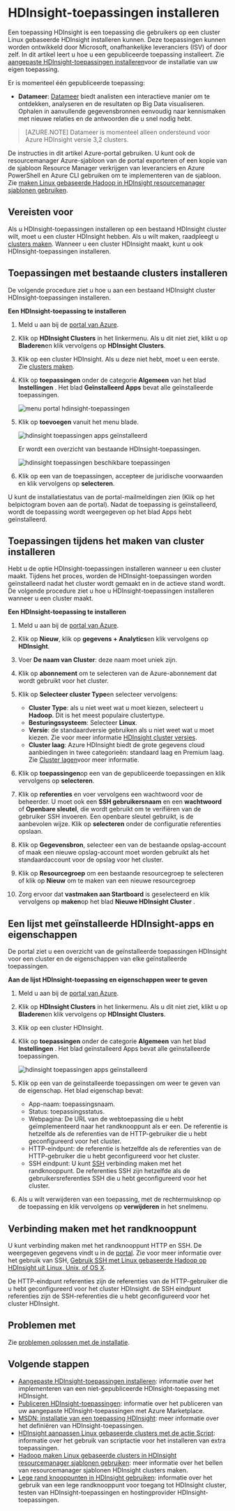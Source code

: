 <properties
    pageTitle="Hadoop-toepassingen installeren op HDInsight | Microsoft Azure"
    description="Leer hoe u HDInsight-toepassingen installeren op HDInsight-toepassingen."
    services="hdinsight"
    documentationCenter=""
    authors="mumian"
    manager="jhubbard"
    editor="cgronlun"
    tags="azure-portal"/>

<tags
    ms.service="hdinsight"
    ms.devlang="na"
    ms.topic="hero-article"
    ms.tgt_pltfrm="na"
    ms.workload="big-data"
    ms.date="09/14/2016"
    ms.author="jgao"/>

# <a name="install-hdinsight-applications"></a>HDInsight-toepassingen installeren

Een toepassing HDInsight is een toepassing die gebruikers op een cluster Linux gebaseerde HDInsight installeren kunnen. Deze toepassingen kunnen worden ontwikkeld door Microsoft, onafhankelijke leveranciers (ISV) of door zelf. In dit artikel leert u hoe u een gepubliceerde toepassing installeert. Zie [aangepaste HDInsight-toepassingen installeren](hdinsight-apps-install-custom-applications.md)voor de installatie van uw eigen toepassing. 

Er is momenteel één gepubliceerde toepassing:

- **Datameer**: [Datameer](http://www.datameer.com/documentation/display/DAS50/Home?ls=Partners&lsd=Microsoft&c=Partners&cd=Microsoft) biedt analisten een interactieve manier om te ontdekken, analyseren en de resultaten op Big Data visualiseren. Ophalen in aanvullende gegevensbronnen eenvoudig naar kennismaken met nieuwe relaties en de antwoorden die u snel nodig hebt.

>[AZURE.NOTE] Datameer is momenteel alleen ondersteund voor Azure HDInsight versie 3,2 clusters.

De instructies in dit artikel Azure-portal gebruiken. U kunt ook de resourcemanager Azure-sjabloon van de portal exporteren of een kopie van de sjabloon Resource Manager verkrijgen van leveranciers en Azure PowerShell en Azure CLI gebruiken om te implementeren van de sjabloon.  Zie [maken Linux gebaseerde Hadoop in HDInsight resourcemanager sjablonen gebruiken](hdinsight-hadoop-create-linux-clusters-arm-templates.md).

## <a name="prerequisites"></a>Vereisten voor

Als u HDInsight-toepassingen installeren op een bestaand HDInsight cluster wilt, moet u een cluster HDInsight hebben. Als u wilt maken, raadpleegt u [clusters maken](hdinsight-hadoop-linux-tutorial-get-started.md#create-cluster). Wanneer u een cluster HDInsight maakt, kunt u ook HDInsight-toepassingen installeren.

## <a name="install-applications-to-existing-clusters"></a>Toepassingen met bestaande clusters installeren

De volgende procedure ziet u hoe u aan een bestaand HDInsight cluster HDInsight-toepassingen installeren.

**Een HDInsight-toepassing te installeren**

1. Meld u aan bij de [portal van Azure](https://portal.azure.com).
2. Klik op **HDInsight Clusters** in het linkermenu.  Als u dit niet ziet, klikt u op **Bladeren**en klik vervolgens op **HDInsight Clusters**.
3. Klik op een cluster HDInsight.  Als u deze niet hebt, moet u een eerste.  Zie [clusters maken](hdinsight-hadoop-linux-tutorial-get-started.md#create-cluster).
4. Klik op **toepassingen** onder de categorie **Algemeen** van het blad **Instellingen** . Het blad **Geïnstalleerd Apps** bevat alle geïnstalleerde toepassingen. 

    ![menu portal hdinsight-toepassingen](./media/hdinsight-apps-install-applications/hdinsight-apps-portal-menu.png)

5. Klik op **toevoegen** vanuit het menu blade. 

    ![hdinsight toepassingen apps geïnstalleerd](./media/hdinsight-apps-install-applications/hdinsight-apps-installed-apps.png)

    Er wordt een overzicht van bestaande HDInsight-toepassingen.

    ![hdinsight toepassingen beschikbare toepassingen](./media/hdinsight-apps-install-applications/hdinsight-apps-list.png)

6. Klik op een van de toepassingen, accepteer de juridische voorwaarden en klik vervolgens op **selecteren**.

U kunt de installatiestatus van de portal-mailmeldingen zien (Klik op het belpictogram boven aan de portal). Nadat de toepassing is geïnstalleerd, wordt de toepassing wordt weergegeven op het blad Apps hebt geïnstalleerd.

## <a name="install-applications-during-cluster-creation"></a>Toepassingen tijdens het maken van cluster installeren

Hebt u de optie HDInsight-toepassingen installeren wanneer u een cluster maakt. Tijdens het proces, worden de HDInsight-toepassingen worden geïnstalleerd nadat het cluster wordt gemaakt en in de actieve stand wordt. De volgende procedure ziet u hoe u HDInsight-toepassingen installeren wanneer u een cluster maakt.

**Een HDInsight-toepassing te installeren**

1. Meld u aan bij de [portal van Azure](https://portal.azure.com).
2. Klik op **Nieuw**, klik op **gegevens + Analytics**en klik vervolgens op **HDInsight**.
3. Voer **De naam van Cluster**: deze naam moet uniek zijn.
4. Klik op **abonnement** om te selecteren van de Azure-abonnement dat wordt gebruikt voor het cluster.
5. Klik op **Selecteer cluster Type**en selecteer vervolgens:

    - **Cluster Type**: als u niet weet wat u moet kiezen, selecteert u **Hadoop**. Dit is het meest populaire clustertype.
    - **Besturingssysteem**: Selecteer **Linux**.
    - **Versie**: de standaardversie gebruiken als u niet weet wat u moet kiezen. Zie voor meer informatie [HDInsight cluster versies](hdinsight-component-versioning.md).
    - **Cluster laag**: Azure HDInsight biedt de grote gegevens cloud aanbiedingen in twee categorieën: standaard laag en Premium laag. Zie [Cluster lagen](hdinsight-hadoop-provision-linux-clusters.md#cluster-tiers)voor meer informatie.
6. Klik op **toepassingen**op een van de gepubliceerde toepassingen en klik vervolgens op **selecteren**.
6. Klik op **referenties** en voer vervolgens een wachtwoord voor de beheerder. U moet ook een **SSH gebruikersnaam** en een **wachtwoord** of **Openbare sleutel**, die wordt gebruikt om te verifiëren van de gebruiker SSH invoeren. Een openbare sleutel gebruikt, is de aanbevolen wijze. Klik op **selecteren** onder de configuratie referenties opslaan.
8. Klik op **Gegevensbron**, selecteer een van de bestaande opslag-account of maak een nieuwe opslag-account moet worden gebruikt als het standaardaccount voor de opslag voor het cluster.
9. Klik op **Resourcegroep** om een bestaande resourcegroep te selecteren of klik op **Nieuw** om te maken van een nieuwe resourcegroep

10. Zorg ervoor dat **vastmaken aan Startboard** is geselecteerd en klik vervolgens op **maken**op het blad **Nieuwe HDInsight Cluster** . 

## <a name="list-installed-hdinsight-apps-and-properties"></a>Een lijst met geïnstalleerde HDInsight-apps en eigenschappen

De portal ziet u een overzicht van de geïnstalleerde toepassingen HDInsight voor een cluster en de eigenschappen van elke geïnstalleerde toepassingen.

**Aan de lijst HDInsight-toepassing en eigenschappen weer te geven**

1. Meld u aan bij de [portal van Azure](https://portal.azure.com).
2. Klik op **HDInsight Clusters** in het linkermenu.  Als u dit niet ziet, klikt u op **Bladeren**en klik vervolgens op **HDInsight Clusters**.
3. Klik op een cluster HDInsight.
4. Klik op **toepassingen** onder de categorie **Algemeen** van het blad **Instellingen** . Het blad geïnstalleerd Apps bevat alle geïnstalleerde toepassingen. 

    ![hdinsight toepassingen apps geïnstalleerd](./media/hdinsight-apps-install-applications/hdinsight-apps-installed-apps-with-apps.png)

5. Klik op een van de geïnstalleerde toepassingen om weer te geven van de eigenschap. Het blad eigenschap bevat:

    - App-naam: toepassingsnaam.
    - Status: toepassingsstatus. 
    - Webpagina: De URL van de webtoepassing die u hebt geïmplementeerd naar het randknooppunt als er een. De referentie is hetzelfde als de referenties van de HTTP-gebruiker die u hebt geconfigureerd voor het cluster.
    - HTTP-eindpunt: de referentie is hetzelfde als de referenties van de HTTP-gebruiker die u hebt geconfigureerd voor het cluster. 
    - SSH eindpunt: U kunt [SSH](hdinsight-hadoop-linux-use-ssh-unix.md) verbinding maken met het randknooppunt. De referenties SSH zijn hetzelfde als de gebruikersreferenties SSH die u hebt geconfigureerd voor het cluster.

6. Als u wilt verwijderen van een toepassing, met de rechtermuisknop op de toepassing en klik vervolgens op **verwijderen** in het snelmenu.

## <a name="connect-to-the-edge-node"></a>Verbinding maken met het randknooppunt

U kunt verbinding maken met het randknooppunt HTTP en SSH. De weergegeven gegevens vindt u in de [portal](#list-installed-hdinsight-apps-and-properties). Zie voor meer informatie over het gebruik van SSH, [Gebruik SSH met Linux gebaseerde Hadoop op HDInsight uit Linux, Unix, of OS X](hdinsight-hadoop-linux-use-ssh-unix.md). 

De HTTP-eindpunt referenties zijn de referenties van de HTTP-gebruiker die u hebt geconfigureerd voor het cluster HDInsight. de SSH eindpunt referenties zijn de SSH-referenties die u hebt geconfigureerd voor het cluster HDInsight.

## <a name="troubleshoot"></a>Problemen met

Zie [problemen oplossen met de installatie](hdinsight-apps-install-custom-applications.md#troubleshoot-the-installation).

## <a name="next-steps"></a>Volgende stappen

- [Aangepaste HDInsight-toepassingen installeren](hdinsight-apps-install-custom-applications.md): informatie over het implementeren van een niet-gepubliceerde HDInsight-toepassing met HDInsight.
- [Publiceren HDInsight-toepassingen](hdinsight-apps-publish-applications.md): informatie over het publiceren van uw aangepaste HDInsight-toepassingen met Azure Marketplace.
- [MSDN: installatie van een toepassing HDInsight](https://msdn.microsoft.com/library/mt706515.aspx): meer informatie over het definiëren van HDInsight-toepassingen.
- [HDInsight aanpassen Linux gebaseerde clusters met de actie Script](hdinsight-hadoop-customize-cluster-linux.md): informatie over het gebruik van scriptactie voor het installeren van extra toepassingen.
- [Hadoop maken Linux gebaseerde clusters in HDInsight resourcemanager sjablonen gebruiken](hdinsight-hadoop-create-linux-clusters-arm-templates.md): meer informatie over het bellen van resourcemanager sjablonen HDInsight clusters maken.
- [Lege rand knooppunten in HDInsight gebruiken](hdinsight-apps-use-edge-node.md): informatie over het gebruik van een lege randknooppunt voor toegang tot HDInsight cluster, testen van HDInsight-toepassingen en hostingprovider HDInsight-toepassingen.

